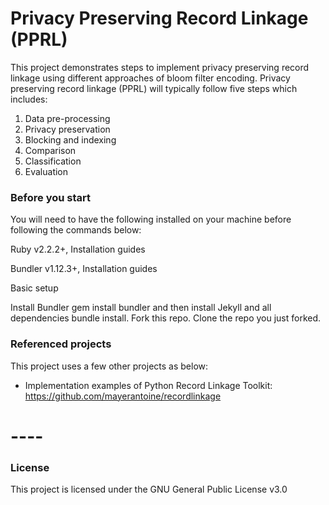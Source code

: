 # Privacy Preserving Record Linkage (PPRL)

This project demonstrates steps to implement privacy preserving record linkage using different approaches of bloom filter encoding. Privacy preserving record linkage (PPRL) will typically follow five steps which includes:

1. Data pre-processing
2. Privacy preservation
3. Blocking and indexing
4. Comparison
5. Classification
6. Evaluation

### Before you start
You will need to have the following installed on your machine before following
the commands below:

Ruby v2.2.2+, Installation guides

Bundler v1.12.3+, Installation guides



Basic setup

Install Bundler gem install bundler and then install Jekyll and all dependencies
bundle install.
Fork this repo.
Clone the repo you just forked.


### Referenced projects
This project uses a few other projects as below:
* Implementation examples of Python Record Linkage Toolkit: https://github.com/mayerantoine/recordlinkage 

# ----
### License
This project is licensed under the GNU General Public License v3.0

